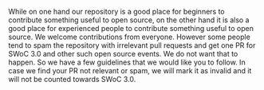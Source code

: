 While on one hand our repository is a good place for beginners to contribute something useful to open source, on the other hand it is also a good place for experienced people to contribute something useful to open source. We welcome contributions from everyone. However some people tend to spam the repository with irrelevant pull requests and get one PR for SWoC 3.0 and other such open source events. We do not want that to happen. So we have a few guidelines that we would like you to follow. In case we find your PR not relevant or spam, we will mark it as invalid and it will not be counted towards SWoC 3.0.
